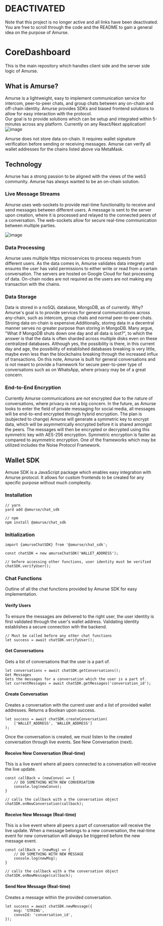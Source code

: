 # DEACTIVATED
Note that this project is no longer active and all links have been deactivated. You are free to scroll through the code and the README to gain a general idea on the purpose of Amurse.

# CoreDashboard
This is the main repository which handles client side and the server side logic of Amurse.

## What is Amurse?

Amurse is a lightweight, easy to implement communication service for intercom, peer-to-peer chats, and group chats between any on-chain and off-chain identity. Amurse provides SDKs and biased frontend solutions to allow for easy interaction with the protocol.  
Our goal is to provide solutions which can be setup and integrated within 5-minutes across any platform.  Currently on any React/Next application!
![image](https://github.com/Amurse/CoreDashboard/assets/52187061/c45bf3c4-21eb-4000-b709-2aee3a8fcb6c)

Amurse does not store data on-chain. It requires wallet signature verification before sending or receiving messages. Amurse can verify all wallet addresses for the chains listed above via MetaMask.

## Technology
Amurse has a strong passion to be aligned with the views of the web3 community. Amurse has always wanted to be an on-chain solution.


### Live Message Streams
Amurse uses web-sockets to provide real-time functionality to receive and send messages between different users. A message is sent to the server upon creation, where it is processed and relayed to the connected peers of a conversation. The web-sockets allow for secure real-time communication between multiple parties.

![image](https://github.com/Amurse/CoreDashboard/assets/52187061/01d164f8-9fc8-43f2-8675-71aff669fdaf)

### Data Processing
Amurse uses multiple https microservices to process requests from different users. As the data comes in, Amurse validates data integrety and ensures the user has valid permissions to either write or read from a certain conversation.
The servers are hosted on Google Cloud for fast processing of data. On-chain nodes are not required as the users are not making any transaction with the chains.

### Data Storage 
Data is stored in a noSQL database, MongoDB, as of currently. Why? Amurse's goal is to provide services for general communications across any-chain, such as intercom, group chats and normal peer-to-peer chats. Stroing data on-chain is expensive.Additionally, storing data in a decentral manner serves no greater purpose than storing in MongoDB. Many argue, "What if MongoDB shuts down one day and all data is lost?", to which the answer is that the data is often sharded across multiple disks even on these centralized databases. Although yes, the possibility is there, in this current day and age, the possibility of established databases breaking is very little, maybe even less than the blockchains breaking through the increased influx of transactions.
On this note, Amurse is built for general conversations and is not meant to provide a framework for secure peer-to-peer type of conversations such as on WhatsApp, where privacy may be of a great concern.

### End-to-End Encryption
Currently Amurse communications are not encrypted due to the nature of conversations, where privacy is not a big concern. In the future, as Amurse looks to enter the field of private messaging for social media, all messages will be end-to-end encrypted through hybrid encryption. 
The plan is (subjected to change) Amurse will generate a symmetric key to encrypt data, which will be asymmetrically encrypted before it is shared amongst the peers. The messages will then be encrypted or decrypted using this symmetric key with AES-256 encryption. Symmetric encryption is faster as compared to asymmetric encryption. One of the frameworks which may be utilized includes the Noise Protocol Framework.

## Wallet SDK
Amuse SDK is a JavaScript package which enables easy integration with Amurse protocol. It allows for custom frontends to be created for any specific purpose without much complexity. 

### Installation
```
// yarn
yard add @amurse/chat_sdk

// npm
npm install @amurse/chat_sdk

```

### Initialization
```
import {amurseChatSDK} from '@amurse/chat_sdk';

const chatSDK = new amurseChatSDK('WALLET_ADDRESS');

// before accessing other functions, user identity must be verified
chatSDK.verifyUser();
```

### Chat Functions
Outline of all the chat functions provided by Amurse SDK for easy implementation.

#### Verify Users
To ensure the messages are delivered to the right user, the user identity is first validated through the user's wallet address. Validating identity establishes a secure connection with the backend.
```
// Must be called before any other chat functions
let success = await chatSDK.verifyUser();
```

#### Get Conversations
Gets a list of conversations that the user is a part of.
```
let conversations = await chatSDK.getConversations();
Get Messages
Gets the messages for a conversation which the user is a part of.
let currentMessages = await chatSDK.getMessages('conversation_id');
```
#### Create Conversation
Creates a conversation with the current user and a list of provided wallet addresses. Returns a Boolean upon success.
```
let success = await chatSDK.createConversation(
    ['WALLET_ADDRESS', 'WALLER_ADDRESS']
);
```
Once the conversation is created, we must listen to the created conversation through live events. See New Conversation (next).

#### Receive New Conversation (Real-time)
This is a live event where all peers connected to a conversation will receive the live update.
```
const callBack = (newConvo) => {
    // DO SOMETHING WITH NEW CONVERSATION
    console.log(newConvo);   
}

// calls the callback with a the conversation object
chatSDK.onNewConversation(callback);
```

#### Receive New Message (Real-time)
This is a live event where all peers a part of conversation will receive the live update. When a message belongs to a new conversation, the real-time event for new conversation will always be triggered before the new message event.
```
const callBack = (newMsg) => {
    // DO SOMETHING WITH NEW MESSAGE
    console.log(newMsg);   
}

// calls the callback with a the conversation object
chatSDK.onNewMessage(callback);
```

#### Send New Message (Real-time)
Creates a message within the provided conversation.
```
let success = await chatSDK.newMessage({
    msg: 'STRING',
    convoId: 'conversation_id',
});
```
